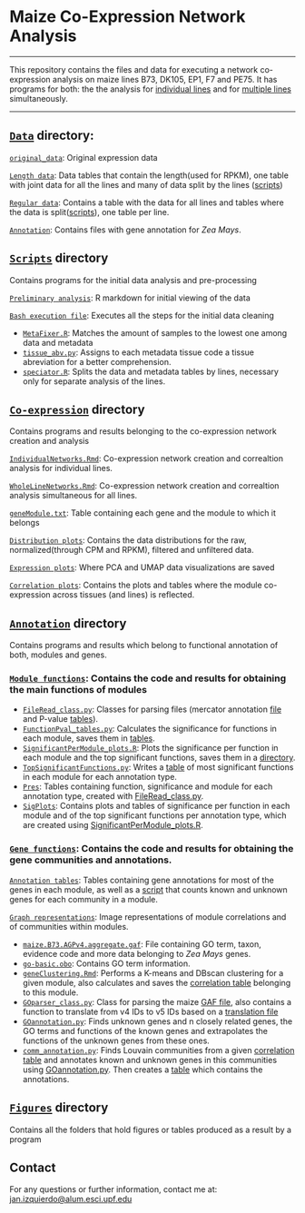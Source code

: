 
# Maize Co-Expression Network Analysis

---
This repository contains the files and data for executing a network co-expression analysis on maize lines B73, DK105, EP1, F7 and PE75.
It has programs for both: the the analysis for [individual lines](./coexpression_code/IndividualNetworks.Rmd) and for [multiple lines](./coexpression_code/WholeLineNetworks.Rmd) simultaneously.

---
## [`Data`](./data) directory:

[`original_data`](./data/original_data): Original expression data

[`Length data`](./data/wlen): Data tables that contain the length(used for RPKM), one table with joint data for all the lines and many of data split by the lines ([scripts](#Scripts-directory))

[`Regular data`](./data/nolen): Contains a table with the data for all lines and tables where the data is split([scripts](#Scripts-directory)), one table per line.

[`Annotation`](./data/annotation): Contains files with gene annotation for _Zea Mays_.

## [`Scripts`](./scripts) directory

Contains programs for the initial data analysis and pre-processing

[`Preliminary analysis`](./scripts/PreliminaryAnalysis.Rmd): R markdown for initial viewing of the data

[`Bash execution file`](./scripts/Preprocessing.sh): Executes all the steps for the initial data cleaning

* [`MetaFixer.R`](./scripts/MetaFixer.R): Matches the amount of samples to the lowest one among data and metadata
* [`tissue_abv.py`](./scripts/tissue_abv.py): Assigns to each metadata tissue code a tissue abreviation for a better comprehension.
* [`speciator.R`](./scripts/speciator.R): Splits the data and metadata tables by lines, necessary only for separate analysis of the lines.

## [`Co-expression`](./coexpression_code) directory

Contains programs and results belonging to the co-expression network creation and analysis

[`IndividualNetworks.Rmd`](./coexpression_code/IndividualNetworks.Rmd): Co-expression network creation and correaltion analysis for individual lines.

[`WholeLineNetworks.Rmd`](./coexpression_code/WholeLineNetworks.Rmd): Co-expression network creation and correaltion analysis simultaneous for all lines.

[`geneModule.txt`](./coexpression_code/geneModule.txt): Table containing each gene and the module to which it belongs

[`Distribution plots`](./coexpression_code/DistrPlots): Contains the data distributions for the raw, normalized(through CPM and RPKM), filtered and unfiltered data.

[`Expression plots`](./coexpression_code/ExprPlots): Where PCA and UMAP data visualizations are saved

[`Correlation plots`](./coexpression_code/CorPlots): Contains the plots and tables where the module co-expression across tissues (and lines) is reflected.


## [`Annotation`](./annotation_code) directory

Contains programs and results which belong to functional annotation of both, modules and genes.

### [`Module functions`](./annotation_code/modules): Contains the code and results for obtaining the main functions of modules

* [`FileRead_class.py`](./annotation_code/modules/FileRead_class.py): Classes for parsing files (mercator annotation [file](./data/annotationb73.mercator.v4.7.txt) and P-value [tables](./annotation_code/modules/Pres)).
* [`FunctionPval_tables.py`](./annotation_code/modules/FunctionPval_tables.py): Calculates the significance for functions in each module, saves them in [tables](./annotation_code/modules/Pres).
* [`SignificantPerModule_plots.R`](./annotation_code/modules/SignificantPerModule_plots.R): Plots the significance per function in each module and the top significant functions, saves them in a [directory](./annotation_code/modules/SigPlots).
* [`TopSignificantFunctions.py`](./annotation_code/modules/TopSignificantFunctions.py): Writes a [table](./annotation_code/modules/database.txt) of most significant functions in each module for each annotation type.
* [`Pres`](./annotation_code/modules/Pres): Tables containing function, significance and module for each annotation type, created with [FileRead_class.py](./annotation_code/modules/FileRead_class.py).
* [`SigPlots`](./annotation_code/modules/SigPlots): Contains plots and tables of significance per function in each module and of the top significant functions per annotation type, which are created using [SignificantPerModule_plots.R](./annotation_code/modules/SignificantPerModule_plots.R).


### [`Gene functions`](./annotation_code/genes): Contains the code and results for obtaining the gene communities and annotations.

  [`Annotation tables`](./annotation_code/genes/community_tables): Tables containing gene annotations for most of the genes in each module, as well as a [script](./annotation_code/genes/community_tables/ComRatio.sh) that counts known and unknown genes for each community in a module.

  [`Graph representations`](./annotation_code/genes/graphFigs): Image representations of module correlations and of communities within modules.

* [`maize.B73.AGPv4.aggregate.gaf`](./annotation_code/genes/maize.B73.AGPv4.aggregate.gaf): File containing GO term, taxon, evidence code and more data belonging to _Zea Mays_ genes.
* [`go-basic.obo`](./annotation_code/genes/go-basic.obo): Contains GO term information.
* [`geneClustering.Rmd`](./annotation_code/genes/geneClustering.Rmd): Performs a K-means and DBscan clustering for a given module, also calculates and saves the [correlation table](./annotation_code/correlation_tables) belonging to this module.
* [`GOparser_class.py`](./annotation_code/genes/GOparser_class.py): Class for parsing the maize [GAF file](./annotation_code/genes/maize.B73.AGPv4.aggregate.gaf), also contains a function to translate from v4 IDs to v5 IDs based on a [translation file](./data/annotation/genes_all.txt)
* [`GOannotation.py`](./annotation_code/genes/GOannotation.py): Finds unknown genes and n closely related genes, the GO terms and functions of the known genes and extrapolates the functions of the unknown genes from these ones.
* [`comm_annotation.py`](./annotation_code/genes/comm_annotation.py): Finds Louvain communities from a given [correlation table](./annotation_code/correlation_tables) and annotates known and unknown genes in this communities using [GOannotation.py](./annotation_code/genes/GOannotation.py). Then creates a [table](./annotation_code/genes/community_tables) which contains the annotations.

## [`Figures`](./all_figure) directory

Contains all the folders that hold figures or tables produced as a result by a program

## Contact
For any questions or further information, contact me at: jan.izquierdo@alum.esci.upf.edu
